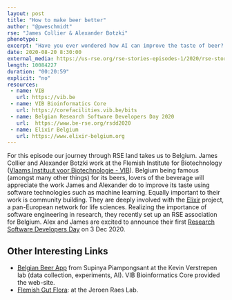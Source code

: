 ```yaml
---
layout: post
title: "How to make beer better"
author: "@pweschmidt"
rse: "James Collier & Alexander Botzki"
phenotype: 
excerpt: "Have you ever wondered how AI can improve the taste of beer? Look no further than the Flemish Institute for Biotechnology (VIB), where James Collier and Alexander Botzki are working hard to help beer lovers enjoy their drinks even more."
date: 2020-08-20 8:30:00
external_media: https://us-rse.org/rse-stories-episodes-1/2020/rse-stories-james-alex-episode30.mp3
length: 10084227
duration: "00:20:59"
explicit: "no"
resources:
 - name: VIB 
   url: https://vib.be
 - name: VIB Bioinformatics Core
   url: https://corefacilities.vib.be/bits 
 - name: Belgian Research Software Developers Day 2020
   url:  https://www.be-rse.org/rsdd2020
 - name: Elixir Belgium
   url: https://www.elixir-belgium.org 
---
```


For this episode our journey through RSE land takes us to Belgium. James Collier and Alexander Botzki work at the Flemish Institute for Biotechnology ([Vlaams Instituut voor Biotechnologie - VIB](https://vib.be)). Belgium being famous (amongst many other things) for its beers, lovers of the beverage will appreciate the work James and Alexander do to improve its taste using software technologies such as machine learning. 
Equally important to their work is community building. They are deeply involved with the [Elixir](https://www.elixir-belgium.org) project, a pan-European network for life sciences. Realizing the importance of software engineering in research, they recently set up an RSE association for Belgium. Alex and James are excited to announce their first [Research Software Developers Day](https://www.be-rse.org/rsdd2020) on 3 Dec 2020.

## Other Interesting Links
- [Belgian Beer App](https://vib.be/labs/kevin-verstrepen-lab) from Supinya Piampongsant at the Kevin Verstrepen lab (data collection, experiments, AI). VIB Bioinformatics Core provided the web-site.
- [Flemish Gut Flora](https://vib.be/labs/jeroen-raes-lab): at the Jeroen Raes Lab.
